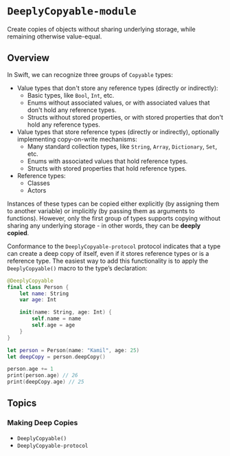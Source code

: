 # ``DeeplyCopyable-module``

Create copies of objects without sharing underlying storage, while remaining otherwise value-equal.

## Overview

In Swift, we can recognize three groups of `Copyable` types:
- Value types that don't store any reference types (directly or indirectly):
    - Basic types, like `Bool`, `Int`, etc.
    - Enums without associated values, or with associated values that don't hold any reference types.
    - Structs without stored properties, or with stored properties that don't hold any reference types.
- Value types that store reference types (directly or indirectly), optionally implementing copy-on-write mechanisms:
    - Many standard collection types, like `String`, `Array`, `Dictionary`, `Set`, etc.
    - Enums with associated values that hold reference types.
    - Structs with stored properties that hold reference types.
- Reference types:
    - Classes
    - Actors

Instances of these types can be copied either explicitly (by assigning them to another variable) or implicitly (by passing them as arguments to functions).
However, only the first group of types supports copying without sharing any underlying storage - in other words, they can be **deeply copied**.

Conformance to the ``DeeplyCopyable-protocol`` protocol indicates that a type can create a deep copy of itself, even if it stores reference types or is a reference type.
The easiest way to add this functionality is to apply the ``DeeplyCopyable()`` macro to the type’s declaration:

```swift
@DeeplyCopyable
final class Person {
    let name: String
    var age: Int

    init(name: String, age: Int) {
        self.name = name
        self.age = age
    }
}

let person = Person(name: "Kamil", age: 25)
let deepCopy = person.deepCopy()

person.age += 1
print(person.age) // 26
print(deepCopy.age) // 25
```

## Topics

### Making Deep Copies

- ``DeeplyCopyable()``
- ``DeeplyCopyable-protocol``
